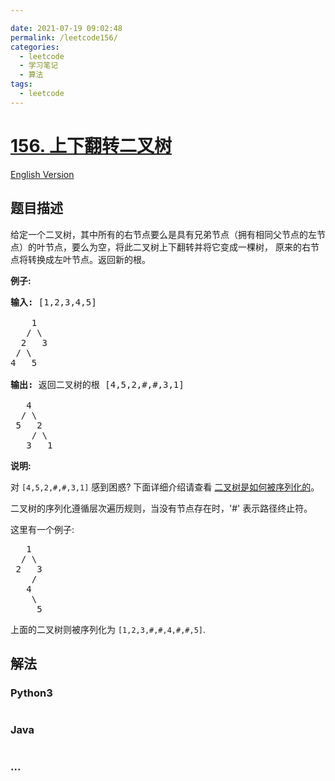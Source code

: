 ```yaml
---

date: 2021-07-19 09:02:48
permalink: /leetcode156/
categories:
  - leetcode
  - 学习笔记
  - 算法  
tags:
  - leetcode
---
```

# [156. 上下翻转二叉树](https://leetcode-cn.com/problems/binary-tree-upside-down)

[English Version](https://github.com/doocs/leetcode/blob/main/solution/0100-0199/0156.Binary%20Tree%20Upside%20Down/README_EN.md)

## 题目描述

<!-- 这里写题目描述 -->

<p>给定一个二叉树，其中所有的右节点要么是具有兄弟节点（拥有相同父节点的左节点）的叶节点，要么为空，将此二叉树上下翻转并将它变成一棵树， 原来的右节点将转换成左叶节点。返回新的根。</p>

<p><strong>例子:</strong></p>

<pre><strong>输入: </strong>[1,2,3,4,5]

    1
   / \
  2   3
 / \
4   5

<strong>输出:</strong> 返回二叉树的根 [4,5,2,#,#,3,1]

   4
  / \
 5   2
    / \
   3   1  
</pre>

<p><strong>说明:</strong></p>

<p>对 <code>[4,5,2,#,#,3,1]</code> 感到困惑? 下面详细介绍请查看&nbsp;<a href="https://support.leetcode-cn.com/hc/kb/article/1194353/" target="_blank">二叉树是如何被序列化的</a>。</p>

<p>二叉树的序列化遵循层次遍历规则，当没有节点存在时，&#39;#&#39; 表示路径终止符。</p>

<p>这里有一个例子:</p>

<pre>   1
  / \
 2   3
    /
   4
    \
     5
</pre>

<p>上面的二叉树则被序列化为 <code>[1,2,3,#,#,4,#,#,5]</code>.</p>


## 解法

<!-- 这里可写通用的实现逻辑 -->

<!-- tabs:start -->

### **Python3**

<!-- 这里可写当前语言的特殊实现逻辑 -->

```python

```

### **Java**

<!-- 这里可写当前语言的特殊实现逻辑 -->

```java

```

### **...**

```

```

<!-- tabs:end -->

